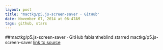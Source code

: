 ```yaml
---
layout: post
title: "mactkg/p5.js-screen-saver · GitHub"
date: November 07, 2014 at 06:47AM
tags: github, stars
---
```

##mactkg/p5.js-screen-saver · GitHub
fabiantheblind starred mactkg/p5.js-screen-saver
[link to source](http://ift.tt/1ptVf1V) 
